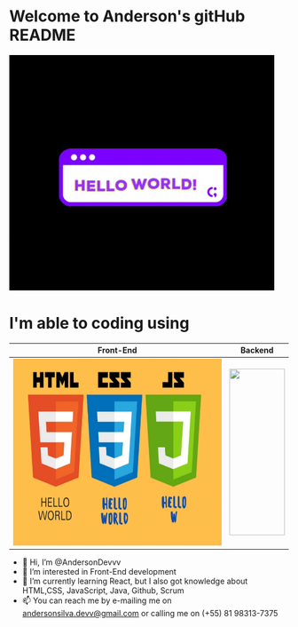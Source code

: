 # Welcome to Anderson's gitHub README

![Hello World!](https://github.com/AndersonDevv/ReadMe/blob/main/hellowWorld.gif)

# I'm able to coding using 
Front-End | Backend 
------------ | -------------
<img src="https://github.com/AndersonDevv/ReadMe/blob/main/frontEnd.gif" width="" height="337">| <img src="https://github.com/AndersonDevvv/readMe/blob/main/JavaPostgress.png" width="100" height="300">

- 👋 Hi, I’m @AndersonDevvv
- 👀 I’m interested in Front-End development 
- 🌱 I’m currently learning React, but I also got knowledge about HTML,CSS, JavaScript, Java, Github, Scrum
- 📫 You can reach me by e-mailing me on andersonsilva.devv@gmail.com or calling me on (+55) 81 98313-7375


<!---
AndersonDevvv/AndersonDevvv is a ✨ special ✨ repository because its `README.md` (this file) appears on your GitHub profile.
You can click the Preview link to take a look at your changes.
Created by Anderson Silva using https://guides.github.com/features/mastering-markdown/
--->
